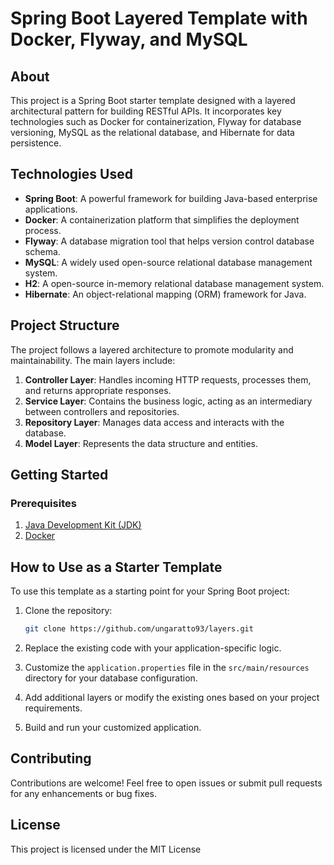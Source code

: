 # Spring Boot Layered Template with Docker, Flyway, and MySQL


## About

This project is a Spring Boot starter template designed with a layered architectural pattern for building RESTful APIs. It incorporates key technologies such as Docker for containerization, Flyway for database versioning, MySQL as the relational database, and Hibernate for data persistence.

## Technologies Used

- **Spring Boot**: A powerful framework for building Java-based enterprise applications.
- **Docker**: A containerization platform that simplifies the deployment process.
- **Flyway**: A database migration tool that helps version control database schema.
- **MySQL**: A widely used open-source relational database management system.
- **H2**: A open-source in-memory relational database management system.
- **Hibernate**: An object-relational mapping (ORM) framework for Java.

## Project Structure

The project follows a layered architecture to promote modularity and maintainability. The main layers include:

1. **Controller Layer**: Handles incoming HTTP requests, processes them, and returns appropriate responses.
2. **Service Layer**: Contains the business logic, acting as an intermediary between controllers and repositories.
3. **Repository Layer**: Manages data access and interacts with the database.
4. **Model Layer**: Represents the data structure and entities.

## Getting Started

### Prerequisites

1. [Java Development Kit (JDK)](https://www.oracle.com/java/technologies/javase-downloads.html)
2. [Docker](https://www.docker.com/get-started)


## How to Use as a Starter Template

To use this template as a starting point for your Spring Boot project:

1. Clone the repository:

    ```bash
    git clone https://github.com/ungaratto93/layers.git
    ```

2. Replace the existing code with your application-specific logic.
3. Customize the `application.properties` file in the `src/main/resources` directory for your database configuration.
4. Add additional layers or modify the existing ones based on your project requirements.
5. Build and run your customized application.

## Contributing

Contributions are welcome! Feel free to open issues or submit pull requests for any enhancements or bug fixes.

## License

This project is licensed under the MIT License

